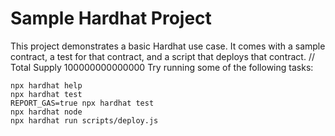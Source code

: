 # Sample Hardhat Project

This project demonstrates a basic Hardhat use case. It comes with a sample contract, a test for that contract, and a script that deploys that contract.
// Total Supply  100000000000000
Try running some of the following tasks:

```shell
npx hardhat help
npx hardhat test
REPORT_GAS=true npx hardhat test
npx hardhat node
npx hardhat run scripts/deploy.js
```